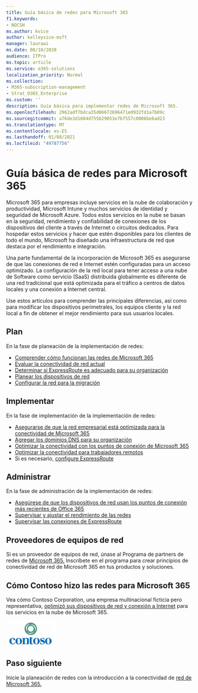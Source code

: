 ```yaml
---
title: Guía básica de redes para Microsoft 365
f1.keywords:
- NOCSH
ms.author: kvice
author: kelleyvice-msft
manager: laurawi
ms.date: 08/10/2020
audience: ITPro
ms.topic: article
ms.service: o365-solutions
localization_priority: Normal
ms.collection:
- M365-subscription-management
- Strat_O365_Enterprise
ms.custom: ''
description: Guía básica para implementar redes de Microsoft 365.
ms.openlocfilehash: 2962adf7bdca35d06672696471e0932fd1a7b09c
ms.sourcegitcommit: a76de3d1604d755b29053e7bf557c0008be6ad23
ms.translationtype: MT
ms.contentlocale: es-ES
ms.lasthandoff: 01/08/2021
ms.locfileid: "49787756"
---
```

# <a name="networking-roadmap-for-microsoft-365"></a>Guía básica de redes para Microsoft 365

Microsoft 365 para empresas incluye servicios en la nube de colaboración y productividad, Microsoft Intune y muchos servicios de identidad y seguridad de Microsoft Azure. Todos estos servicios en la nube se basan en la seguridad, rendimiento y confiabilidad de conexiones de los dispositivos del cliente a través de Internet o circuitos dedicados. Para hospedar estos servicios y hacer que estén disponibles para los clientes de todo el mundo, Microsoft ha diseñado una infraestructura de red que destaca por el rendimiento e integración. 

Una parte fundamental de la incorporación de Microsoft 365 es asegurarse de que las conexiones de red e Internet estén configuradas para un acceso optimizado. La configuración de la red local para tener acceso a una nube de Software como servicio (SaaS) distribuida globalmente es diferente de una red tradicional que está optimizada para el tráfico a centros de datos locales y una conexión a Internet central. 

Use estos artículos para comprender las principales diferencias, así como para modificar los dispositivos perimetrales, los equipos cliente y la red local a fin de obtener el mejor rendimiento para sus usuarios locales.

## <a name="plan"></a>Plan

En la fase de planeación de la implementación de redes:

- [Comprender cómo funcionan las redes de Microsoft 365](microsoft-365-networking-overview.md)
- [Evaluar la conectividad de red actual](assessing-network-connectivity.md)
- [Determinar si ExpressRoute es adecuado para su organización](network-planning-with-expressroute.md)
- [Planear los dispositivos de red](plan-for-network-devices.md)
- [Configurar la red para la migración](network-and-migration-planning.md)

## <a name="deploy"></a>Implementar

En la fase de implementación de la implementación de redes:

- [Asegurarse de que la red empresarial está optimizada para la conectividad de Microsoft 365](set-up-network-for-microsoft-365.md)
- [Agregar los dominios DNS para su organización](https://docs.microsoft.com/microsoft-365/admin/setup/add-domain)
- [Optimizar la conectividad con los puntos de conexión de Microsoft 365](microsoft-365-ip-web-service.md)
- [Optimizar la conectividad para trabajadores remotos](microsoft-365-vpn-split-tunnel.md)
- Si es necesario, [configure ExpressRoute](azure-expressroute.md)

## <a name="manage"></a>Administrar

En la fase de administración de la implementación de redes:

- [Asegúrese de que los dispositivos de red usan los puntos de conexión más recientes de Office 365](microsoft-365-endpoints.md)
- [Supervisar y ajustar el rendimiento de las redes](network-planning-and-performance.md)
- [Supervisar las conexiones de ExpressRoute](managing-expressroute-for-connectivity.md)

## <a name="network-equipment-vendors"></a>Proveedores de equipos de red

Si es un proveedor de equipos de red, únase al Programa de partners de redes de [Microsoft 365.](microsoft-365-networking-partner-program.md) Inscríbete en el programa para crear principios de conectividad de red de Microsoft 365 en tus productos y soluciones. 

## <a name="how-contoso-did-networking-for-microsoft-365"></a>Cómo Contoso hizo las redes para Microsoft 365

Vea cómo Contoso Corporation, una empresa multinacional ficticia pero representativa, [optimizó sus dispositivos de red y conexión a Internet](contoso-networking.md) para los servicios en la nube de Microsoft 365.

![Contoso Corporation](../media/contoso-overview/contoso-icon.png)

## <a name="next-step"></a>Paso siguiente

Inicie la planeación de redes con la introducción a la conectividad de [red de Microsoft 365.](microsoft-365-networking-overview.md)
